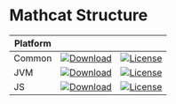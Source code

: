 # Mathcat Structure

|Platform|||
|---|---|---|
|Common|[![Download](https://api.bintray.com/packages/evoleq/maven/mathcat-structure/images/download.svg?version=1.0.2) ](https://bintray.com/evoleq/maven/mathcat-structure/1.0.2/link)| [![License](https://img.shields.io/badge/License-Apache%202.0-blue.svg)](https://opensource.org/licenses/Apache-2.0)|
|JVM|[ ![Download](https://api.bintray.com/packages/evoleq/maven/mathcat-structure-jvm/images/download.svg?version=1.0.2) ](https://bintray.com/evoleq/maven/mathcat-structure-jvm/1.0.2/link)|  [![License](https://img.shields.io/badge/License-Apache%202.0-blue.svg)](https://opensource.org/licenses/Apache-2.0) |
|JS|[ ![Download](https://api.bintray.com/packages/evoleq/maven/mathcat-structure-js/images/download.svg?version=1.0.2) ](https://bintray.com/evoleq/maven/mathcat-structure-js/1.0.2/link)|  [![License](https://img.shields.io/badge/License-Apache%202.0-blue.svg)](https://opensource.org/licenses/Apache-2.0) |

